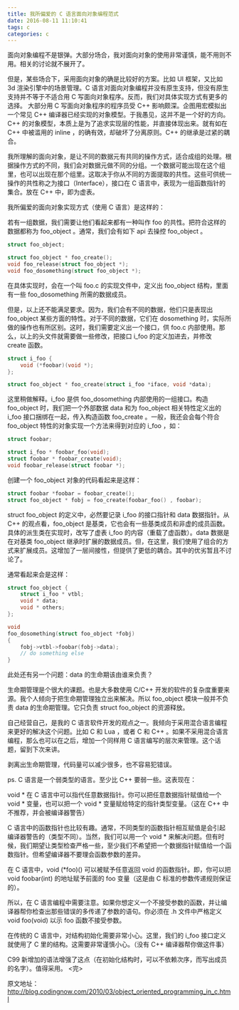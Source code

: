```yaml
---
title: 我所偏爱的 C 语言面向对象编程范式
date: 2016-08-11 11:10:41
tags: c
categories: c
---
```

<!-- more -->
面向对象编程不是银弹。大部分场合，我对面向对象的使用非常谨慎，能不用则不用。相关的讨论就不展开了。

但是，某些场合下，采用面向对象的确是比较好的方案。比如 UI 框架，又比如 3d 渲染引擎中的场景管理。C 语言对面向对象编程并没有原生支持，但没有原生支持并不等于不适合用 C 写面向对象程序。反而，我们对具体实现方式有更多的选择。
大部分用 C 写面向对象程序的程序员受 C++ 影响颇深。企图用宏模拟出一个常见 C++ 编译器已经实现的对象模型。于我愚见，这并不是一个好的方向。C++ 的对象模型，本质上是为了追求实现层的性能，并直接体现出来。就有如在 C++ 中被滥用的 inline ，的确有效，却破坏了分离原则。C++ 的继承是过紧的耦合。

我所理解的面向对象，是让不同的数据元有共同的操作方式，适合成组的处理。根据操作方式的不同，我们会对数据元做不同的分组。一个数据可能出现在这个组里，也可以出现在那个组里。这取决于你从不同的方面提取的共性。这些可供统一操作的共性称之为接口（Interface），接口在 C 语言中，表现为一组函数指针的集合。放在 C++ 中，即为虚表。

我所偏爱的面向对象实现方式（使用 C 语言）是这样的：

若有一组数据，我们需要让他们看起来都有一种叫作 foo 的共性。把符合这样的数据都称为 foo_object 。通常，我们会有如下 api 去操控 foo_object 。

```c
struct foo_object;

struct foo_object * foo_create();
void foo_release(struct foo_object *);
void foo_dosomething(struct foo_object *);
```

在具体实现时，会在一个叫 foo.c 的实现文件中，定义出 foo_object 结构，里面有一些 foo_dosomething 所需的数据成员。

但是，以上还不能满足要求。因为，我们会有不同的数据，他们只是表现出 foo_object 某些方面的特性。对于不同的数据，它们在 dosomething 时，实际所做的操作也有所区别。这时，我们需要定义出一个接口，供 foo.c 内部使用。那么，以上的头文件就需要做一些修改，把接口 i_foo 的定义加进去，并修改 create 函数。

```c
struct i_foo {
    void (*foobar)(void *);
};

struct foo_object * foo_create(struct i_foo *iface, void *data);
```

这里稍做解释。i_foo 是供 foo_dosomething 内部使用的一组接口。构造 foo_object 时，我们把一个外部数据 data 和为 foo_object 相关特性定义出的 i_foo 接口捆绑在一起，传入构造函数 foo_create 。一般，我还会会每个符合 foo_object 特性的对象实现一个方法来得到对应的 i_foo ，如：

```c
struct foobar;

struct i_foo * foobar_foo(void);
struct foobar * foobar_create(void);
void foobar_release(struct foobar *);
```

创建一个 foo_object 对象的代码看起来是这样：

```c
struct foobar *foobar = foobar_create();
struct foo_object * fobj = foo_create(foobar_foo() , foobar);
```

struct foo_object 的定义中，必然要记录 i_foo 的接口指针和 data 数据指针。从 C++ 的观点看，foo_object 是基类，它也会有一些基类成员和非虚的成员函数。具体的派生类在实现时，改写了虚表 i_foo 的内容（重载了虚函数）。data 数据是在对基类 foo_object 继承时扩展的数据成员。但，在这里，我们使用了组合的方式来扩展成员。这增加了一层间接性，但提供了更低的耦合。其中的优劣暂且不讨论了。

通常看起来会是这样：

```c
struct foo_object {
    struct i_foo * vtbl;
    void * data;
    void * others;
};

void
foo_dosomething(struct foo_object *fobj)
{
    fobj->vtbl->foobar(fobj->data);
    // do something else
}
```

此处还有另一个问题：data 的生命期该由谁来负责？

生命期管理是个很大的课题。也是大多数使用 C/C++ 开发的软件的复杂度重要来源。我个人倾向于把生命期管理独立出来解决。所以 foo_object 模块一般并不负责 data 的生命期管理。它只负责 struct foo_object 的资源释放。

自己经营自己，是我的 C 语言软件开发的观点之一。我倾向于采用混合语言编程来更好的解决这个问题。比如 C 和 Lua ，或者 C 和 C++ 。如果不采用混合语言编程，那么也可以在之后，增加一个同样用 C 语言编写的层次来管理。这个话题，留到下次来讲。

剥离出生命期管理，代码量可以减少很多，也不容易犯错误。

ps. C 语言是一个弱类型的语言。至少比 C++ 要弱一些。这表现在：

void * 在 C 语言中可以指代任意数据指针。你可以把任意数据指针赋值给一个 void * 变量，也可以把一个 void * 变量赋给特定的指针类型变量。（这在 C++ 中不推荐，并会被编译器警告）

C 语言中的函数指针也比较有趣。通常，不同类型的函数指针相互赋值是会引起编译器警告的（类型不同）。当然，我们可以用一个 void * 来解决问题。但有时候，我们期望让类型检查严格一些，至少我们不希望把一个数据指针赋值给一个函数指针。但希望编译器不要理会函数参数的差异。

在 C 语言中，void (*foo)() 可以被赋予任意返回 void 的函数指针。即，你可以把 void foobar(int) 的地址赋予前面的 foo 变量（这是由 C 标准的参数传递规则保证的）。

所以，在 C 语言编程中需要注意。如果你想定义一个不接受参数的函数，并让编译器帮你检查出那些错误的多传递了参数的语句。你必须在 .h 文件中严格定义 void foo(void) 以示 foo 函数不接受参数。

在传统的 C 语言中，对结构初始化需要非常小心。这里，我们的 i_foo 接口定义就使用了 C 里的结构。这需要非常谨慎小心。（没有 C++ 编译器帮你做这件事）

C99 新增加的语法增强了这点（在初始化结构时，可以不依赖次序，而写出成员的名字）。值得采用。
<完>

原文地址：http://blog.codingnow.com/2010/03/object_oriented_programming_in_c.html